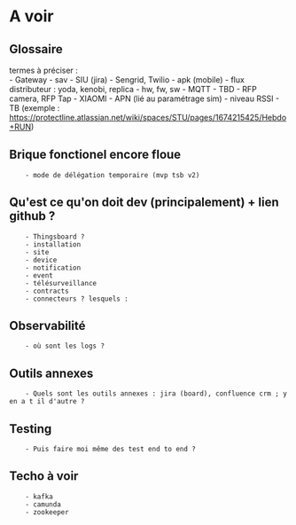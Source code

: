 # A voir

## Glossaire

termes à préciser :  
        - Gateway
        - sav
        - SIU (jira)
        - Sengrid, Twilio
        - apk (mobile)
        - flux distributeur : yoda, kenobi, replica
        - hw, fw, sw
        - MQTT
        - TBD
        - RFP camera, RFP Tap
        - XIAOMI
        - APN (lié au paramétrage sim)
        - niveau RSSI
        - TB (exemple : https://protectline.atlassian.net/wiki/spaces/STU/pages/1674215425/Hebdo+RUN)

## Brique fonctionel encore floue

        - mode de délégation temporaire (mvp tsb v2)

## Qu'est ce qu'on doit dev (principalement) + lien github ?

        - Thingsboard ?
        - installation
        - site
        - device
        - notification
        - event
        - télésurveillance
        - contracts
        - connecteurs ? lesquels :

## Observabilité

        - où sont les logs ?

## Outils annexes

        - Quels sont les outils annexes : jira (board), confluence crm ; y en a t il d'autre ?

## Testing

        - Puis faire moi même des test end to end ?

## Techo à voir

        - kafka
        - camunda
        - zookeeper
